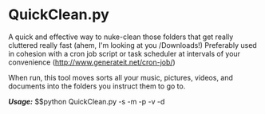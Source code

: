 QuickClean.py
=============

A quick and effective way to nuke-clean those folders that get really cluttered really fast (ahem, I'm looking at you /Downloads!)
Preferably used in cohesion with a cron job script or task scheduler at intervals of your convenience (http://www.generateit.net/cron-job/)

When run, this tool moves sorts all your music, pictures, videos, and documents into the folders you instruct them to go to.

***Usage:*** 
$$python QuickClean.py -s <path to directory to be cleaned> -m <music directory> -p <pictures directory> -v <pictures directory>
                                                                                                                -d <documents directory>
                                                                                                                

